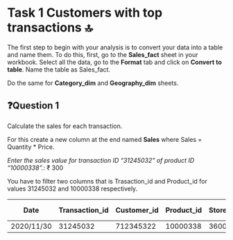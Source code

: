 # Task 1 Customers with top transactions :top:

The first step to begin with your analysis is to convert your data into a table and name them. To do this, first, go to the **Sales_fact** sheet in your workbook. Select all the data, go to the **Format** tab and click on **Convert to table**. Name the table as Sales_fact.

Do the same for **Category_dim** and **Geography_dim** sheets.

## ❓Question 1 
Calculate the sales for each transaction.

For this create a new column at the end named **Sales** where Sales = Quantity * Price.

_Enter the sales value for transaction ID “31245032” of product ID “10000338”._: ₹ 300

You have to filter two columns that is Trasaction_id and Product_id for values 31245032 and 10000338 respectively.

| Date       | Transaction_id | Customer_id | Product_id | Store_id |	Quantity | Price (INR) | Sales |
|------------|----------------|-------------|------------|----------|----------|-------------|-------|
| 2020/11/30 |    31245032    |  712345322  |  10000338  |  36002   |   3.00   |   100.00    | 	300  |


